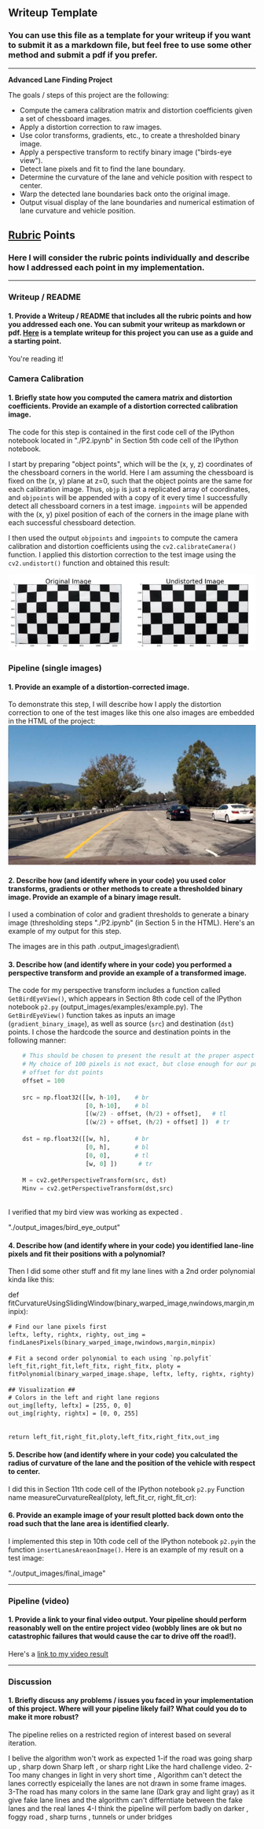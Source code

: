 ## Writeup Template

### You can use this file as a template for your writeup if you want to submit it as a markdown file, but feel free to use some other method and submit a pdf if you prefer.

---

**Advanced Lane Finding Project**

The goals / steps of this project are the following:

* Compute the camera calibration matrix and distortion coefficients given a set of chessboard images.
* Apply a distortion correction to raw images.
* Use color transforms, gradients, etc., to create a thresholded binary image.
* Apply a perspective transform to rectify binary image ("birds-eye view").
* Detect lane pixels and fit to find the lane boundary.
* Determine the curvature of the lane and vehicle position with respect to center.
* Warp the detected lane boundaries back onto the original image.
* Output visual display of the lane boundaries and numerical estimation of lane curvature and vehicle position.

[//]: # (Image References)

[image1]: ./examples/undistort_output.png "Undistorted"
[image2]: ./test_images/test1.jpg "Road Transformed"
[image3]: ./examples/binary_combo_example.jpg "Binary Example"
[image4]: ./examples/warped_straight_lines.jpg "Warp Example"
[image5]: ./examples/color_fit_lines.jpg "Fit Visual"
[image6]: ./examples/example_output.jpg "Output"
[video1]: ./project_video.mp4 "Video"

## [Rubric](https://review.udacity.com/#!/rubrics/571/view) Points

### Here I will consider the rubric points individually and describe how I addressed each point in my implementation.  

---

### Writeup / README

#### 1. Provide a Writeup / README that includes all the rubric points and how you addressed each one.  You can submit your writeup as markdown or pdf.  [Here](https://github.com/udacity/CarND-Advanced-Lane-Lines/blob/master/writeup_template.md) is a template writeup for this project you can use as a guide and a starting point.  

You're reading it!

### Camera Calibration

#### 1. Briefly state how you computed the camera matrix and distortion coefficients. Provide an example of a distortion corrected calibration image.

The code for this step is contained in the first code cell of the IPython notebook located in "./P2.ipynb" in Section 5th code cell of the IPython notebook.  

I start by preparing "object points", which will be the (x, y, z) coordinates of the chessboard corners in the world. Here I am assuming the chessboard is fixed on the (x, y) plane at z=0, such that the object points are the same for each calibration image.  Thus, `objp` is just a replicated array of coordinates, and `objpoints` will be appended with a copy of it every time I successfully detect all chessboard corners in a test image.  `imgpoints` will be appended with the (x, y) pixel position of each of the corners in the image plane with each successful chessboard detection.  

I then used the output `objpoints` and `imgpoints` to compute the camera calibration and distortion coefficients using the `cv2.calibrateCamera()` function.  I applied this distortion correction to the test image using the `cv2.undistort()` function and obtained this result: 

![alt text][image1]

### Pipeline (single images)

#### 1. Provide an example of a distortion-corrected image.

To demonstrate this step, I will describe how I apply the distortion correction to one of the test images like this one also images are embedded in the HTML of the project:
![alt text][image2]

#### 2. Describe how (and identify where in your code) you used color transforms, gradients or other methods to create a thresholded binary image.  Provide an example of a binary image result.

I used a combination of color and gradient thresholds to generate a binary image (thresholding steps "./P2.ipynb" (in Section 5 in the HTML).  Here's an example of my output for this step. 

The images are in this path .output_images\gradient\


#### 3. Describe how (and identify where in your code) you performed a perspective transform and provide an example of a transformed image.

The code for my perspective transform includes a function called `GetBirdEyeView()`, which appears in Section 8th code cell of the IPython notebook `p2.py` (output_images/examples/example.py).  The `GetBirdEyeView()` function takes as inputs an image (`gradient_binary_image`), as well as source (`src`) and destination (`dst`) points.  I chose the hardcode the source and destination points in the following manner:

```python
    # This should be chosen to present the result at the proper aspect ratio
    # My choice of 100 pixels is not exact, but close enough for our purpose here
    # offset for dst points
    offset = 100
    
    src = np.float32([[w, h-10],    # br
                      [0, h-10],    # bl
                      [(w/2) - offset, (h/2) + offset],   # tl
                      [(w/2) + offset, (h/2) + offset] ])  # tr
    
    dst = np.float32([[w, h],       # br
                      [0, h],       # bl
                      [0, 0],       # tl
                      [w, 0] ])      # tr

    M = cv2.getPerspectiveTransform(src, dst)
    Minv = cv2.getPerspectiveTransform(dst,src)
    
```


I verified that my bird view was working as expected .

"./output_images/bird_eye_output"

#### 4. Describe how (and identify where in your code) you identified lane-line pixels and fit their positions with a polynomial?

Then I did some other stuff and fit my lane lines with a 2nd order polynomial kinda like this:

def fitCurvatureUsingSlidingWindow(binary_warped_image,nwindows,margin,minpix):
    
    # Find our lane pixels first
    leftx, lefty, rightx, righty, out_img = findLanesPixels(binary_warped_image,nwindows,margin,minpix)

    # Fit a second order polynomial to each using `np.polyfit`
    left_fit,right_fit,left_fitx, right_fitx, ploty = fitPolynomial(binary_warped_image.shape, leftx, lefty, rightx, righty)

    ## Visualization ##
    # Colors in the left and right lane regions
    out_img[lefty, leftx] = [255, 0, 0]
    out_img[righty, rightx] = [0, 0, 255]
        
        
    return left_fit,right_fit,ploty,left_fitx,right_fitx,out_img
    



#### 5. Describe how (and identify where in your code) you calculated the radius of curvature of the lane and the position of the vehicle with respect to center.

I did this in Section 11th code cell of the IPython notebook `p2.py`
Function name measureCurvatureReal(ploty, left_fit_cr, right_fit_cr):

#### 6. Provide an example image of your result plotted back down onto the road such that the lane area is identified clearly.

I implemented this step in 10th code cell of the IPython notebook `p2.py`in the function `insertLanesAreaonImage()`.  Here is an example of my result on a test image:

"./output_images/final_image"

---

### Pipeline (video)

#### 1. Provide a link to your final video output.  Your pipeline should perform reasonably well on the entire project video (wobbly lines are ok but no catastrophic failures that would cause the car to drive off the road!).

Here's a [link to my video result](./test_videos_output/project_video.mp4)

---

### Discussion

#### 1. Briefly discuss any problems / issues you faced in your implementation of this project.  Where will your pipeline likely fail?  What could you do to make it more robust?

The pipeline relies on a restricted region of interest based on several iteration.

I belive the algorithm won't work as expected 
 1-if the road was going sharp up , sharp down Sharp left , or sharp right Like the hard challenge video.
 2-Too many changes in light in very short time , Algorithm can't detect the lanes correctly espiceially the lanes are not drawn in some frame images.
 3-The road has many colors in the same lane (Dark gray and light gray) as it give fake lane lines and the algorithm can't differntiate between the fake lanes and the real lanes
 4-I think the pipeline will perfom badly on darker , foggy road , sharp turns , tunnels or under bridges
